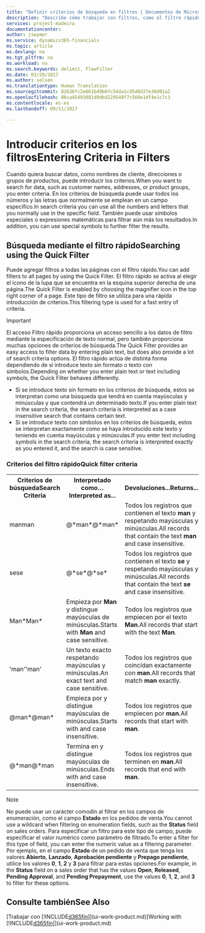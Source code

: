 ```yaml
---
title: "Definir criterios de búsqueda en filtros | Documentos de Microsoft"
description: "Describe cómo trabajar con filtros, como el filtro rápido, para redefinir los resultados que obtiene al buscar datos."
services: project-madeira
documentationcenter: 
author: jswymer
ms.service: dynamics365-financials
ms.topic: article
ms.devlang: na
ms.tgt_pltfrm: na
ms.workload: na
ms.search.keywords: delimit, FlowFilter
ms.date: 03/29/2017
ms.author: solsen
ms.translationtype: Human Translation
ms.sourcegitcommit: 81636fc2e661bd9b07c54da1cd5d0d27e30d01a2
ms.openlocfilehash: 86ca45493081d9dbd229548f7c560e1df4e1c7c3
ms.contentlocale: es-es
ms.lasthandoff: 09/11/2017

---
```

# <a name="entering-criteria-in-filters"></a><span data-ttu-id="12010-103">Introducir criterios en los filtros</span><span class="sxs-lookup"><span data-stu-id="12010-103">Entering Criteria in Filters</span></span>
<span data-ttu-id="12010-104">Cuando quiera buscar datos, como nombres de cliente, direcciones o grupos de productos, puede introducir los criterios.</span><span class="sxs-lookup"><span data-stu-id="12010-104">When you want to search for data, such as customer names, addresses, or product groups, you enter criteria.</span></span> <span data-ttu-id="12010-105">En los criterios de búsqueda puede usar todos los números y las letras que normalmente se emplean en un campo específico.</span><span class="sxs-lookup"><span data-stu-id="12010-105">In search criteria you can use all the numbers and letters that you normally use in the specific field.</span></span> <span data-ttu-id="12010-106">También puede usar símbolos especiales o expresiones matemáticas para filtrar aún más los resultados.</span><span class="sxs-lookup"><span data-stu-id="12010-106">In addition, you can use special symbols to further filter the results.</span></span>

## <a name="searching-using-the-quick-filter"></a><span data-ttu-id="12010-107">Búsqueda mediante el filtro rápido</span><span class="sxs-lookup"><span data-stu-id="12010-107">Searching using the Quick Filter</span></span>
<span data-ttu-id="12010-108">Puede agregar filtros a todas las páginas con el filtro rápido.</span><span class="sxs-lookup"><span data-stu-id="12010-108">You can add filters to all pages by using the Quick Filter.</span></span> <span data-ttu-id="12010-109">El filtro rápido se activa al elegir el icono de la lupa que se encuentra en la esquina superior derecha de una página.</span><span class="sxs-lookup"><span data-stu-id="12010-109">The Quick Filter is enabled by choosing the magnifier icon in the top right corner of a page.</span></span> <span data-ttu-id="12010-110">Este tipo de filtro se utiliza para una rápida introducción de criterios.</span><span class="sxs-lookup"><span data-stu-id="12010-110">This filtering type is used for a fast entry of criteria.</span></span>

> [!IMPORTANT]  
>   <span data-ttu-id="12010-111">El acceso Filtro rápido proporciona un acceso sencillo a los datos de filtro mediante la especificación de texto normal, pero también proporciona muchas opciones de criterios de búsqueda.</span><span class="sxs-lookup"><span data-stu-id="12010-111">The Quick Filter provides an easy access to filter data by entering plain text, but does also provide a lot of search criteria options.</span></span> <span data-ttu-id="12010-112">El filtro rápido actúa de distinta forma dependiendo de si introduce texto sin formato o texto con símbolos.</span><span class="sxs-lookup"><span data-stu-id="12010-112">Depending on whether you enter plain text or text including symbols, the Quick Filter behaves differently.</span></span>  

* <span data-ttu-id="12010-113">Si se introduce texto sin formato en los criterios de búsqueda, estos se interpretan como una búsqueda que tendrá en cuenta mayúsculas y minúsculas y que contendrá un determinado texto.</span><span class="sxs-lookup"><span data-stu-id="12010-113">If you enter plain text in the search criteria, the search criteria is interpreted as a case insensitive search that contains certain text.</span></span>  
* <span data-ttu-id="12010-114">Si se introduce texto con símbolos en los criterios de búsqueda, estos se interpretan exactamente como se haya introducido este texto y teniendo en cuenta mayúsculas y minúsculas.</span><span class="sxs-lookup"><span data-stu-id="12010-114">If you enter text including symbols in the search criteria, the search criteria is interpreted exactly as you entered it, and the search is case sensitive.</span></span>

### <a name="quick-filter-criteria"></a><span data-ttu-id="12010-115">Criterios del filtro rápido</span><span class="sxs-lookup"><span data-stu-id="12010-115">Quick filter criteria</span></span>
<!-- html syntax because symbols conflict with MarkDown syntax -->
<TABLE>
  <TR>
    <TH><span data-ttu-id="12010-116">Criterios de búsqueda</span><span class="sxs-lookup"><span data-stu-id="12010-116">Search Criteria</span></span></TH>
    <TH><span data-ttu-id="12010-117">Interpretado como…</span><span class="sxs-lookup"><span data-stu-id="12010-117">Interpreted as...</span></span></TH>
    <TH><span data-ttu-id="12010-118">Devoluciones...</span><span class="sxs-lookup"><span data-stu-id="12010-118">Returns...</span></span></TH>
  </TR>
  <TR>
    <TD><span data-ttu-id="12010-119">man</span><span class="sxs-lookup"><span data-stu-id="12010-119">man</span></span></TD>
    <TD><span data-ttu-id="12010-120">@&#42;man&#42;</span><span class="sxs-lookup"><span data-stu-id="12010-120">@&#42;man&#42;</span></span></TD>
    <TD><span data-ttu-id="12010-121">Todos los registros que contienen el texto <b>man</b> y respetando mayúsculas y minúsculas.</span><span class="sxs-lookup"><span data-stu-id="12010-121">All records that contain the text <b>man</b> and case insensitive.</span></span></TD>
  </TR>
  <TR>
    <TD><span data-ttu-id="12010-122">se</span><span class="sxs-lookup"><span data-stu-id="12010-122">se</span></span></TD>
    <TD><span data-ttu-id="12010-123">@&#42;se&#42;</span><span class="sxs-lookup"><span data-stu-id="12010-123">@&#42;se&#42;</span></span></TD>
    <TD><span data-ttu-id="12010-124">Todos los registros que contienen el texto <b>se</b> y respetando mayúsculas y minúsculas.</span><span class="sxs-lookup"><span data-stu-id="12010-124">All records that contain the text <b>se</b> and case insensitive.</span></span></TD>
  </TR>
  <TR>
    <TD><span data-ttu-id="12010-125">Man&#42;</span><span class="sxs-lookup"><span data-stu-id="12010-125">Man&#42;</span></span></TD>
    <TD><span data-ttu-id="12010-126">Empieza por <b>Man</b> y distingue mayúsculas de minúsculas.</span><span class="sxs-lookup"><span data-stu-id="12010-126">Starts with <b>Man</b> and case sensitive.</span></span></TD>
    <TD><span data-ttu-id="12010-127">Todos los registros que empiecen por el texto <b>Man</b>.</span><span class="sxs-lookup"><span data-stu-id="12010-127">All records that start with the text <b>Man</b>.</span></span></TD>
  </TR>
  <TR>
    <TD><span data-ttu-id="12010-128">'man'</span><span class="sxs-lookup"><span data-stu-id="12010-128">'man'</span></span></TD>
    <TD><span data-ttu-id="12010-129">Un texto exacto respetando mayúsculas y minúsculas.</span><span class="sxs-lookup"><span data-stu-id="12010-129">An exact text and case sensitive.</span></span></TD>
    <TD><span data-ttu-id="12010-130">Todos los registros que coincidan exactamente con <b>man</b>.</span><span class="sxs-lookup"><span data-stu-id="12010-130">All records that match <b>man</b> exactly.</span></span></TD>
  </TR>
  <TR>
    <TD><span data-ttu-id="12010-131">@man*</span><span class="sxs-lookup"><span data-stu-id="12010-131">@man*</span></span> </TD>
    <TD><span data-ttu-id="12010-132">Empieza por y distingue mayúsculas de minúsculas.</span><span class="sxs-lookup"><span data-stu-id="12010-132">Starts with and case insensitive.</span></span></TD>
    <TD><span data-ttu-id="12010-133">Todos los registros que empiecen por <b>man</b>.</span><span class="sxs-lookup"><span data-stu-id="12010-133">All records that start with <b>man</b>.</span></span></TD>
  </TR>
    <TR>
    <TD><span data-ttu-id="12010-134">@&#42;man</span><span class="sxs-lookup"><span data-stu-id="12010-134">@&#42;man</span></span></TD>
    <TD><span data-ttu-id="12010-135">Termina en y distingue mayúsculas de minúsculas.</span><span class="sxs-lookup"><span data-stu-id="12010-135">Ends with and case insensitive.</span></span></TD>
    <TD><span data-ttu-id="12010-136">Todos los registros que terminen en <b>man</b>.</span><span class="sxs-lookup"><span data-stu-id="12010-136">All records that end with <b>man</b>.</span></span></TD>
  </TR>
</TABLE>

> [!NOTE]  
>   <span data-ttu-id="12010-137">No puede usar un carácter comodín al filtrar en los campos de enumeración, como el campo **Estado** en los pedidos de venta.</span><span class="sxs-lookup"><span data-stu-id="12010-137">You cannot use a wildcard when filtering on enumeration fields, such as the **Status** field on sales orders.</span></span> <span data-ttu-id="12010-138">Para especificar un filtro para este tipo de campo, puede especificar el valor numérico como parámetro de filtrado.</span><span class="sxs-lookup"><span data-stu-id="12010-138">To enter a filter for this type of field, you can enter the numeric value as a filtering parameter.</span></span> <span data-ttu-id="12010-139">Por ejemplo, en el campo **Estado** de un pedido de venta que tenga los valores **Abierto**, **Lanzado**, **Aprobación pendiente** y **Prepago pendiente**, utilice los valores **0**, **1**, **2** y **3** para filtrar para estas opciones.</span><span class="sxs-lookup"><span data-stu-id="12010-139">For example, in the **Status** field on a sales order that has the values **Open**, **Released**, **Pending Approval**, and **Pending Prepayment**, use the values **0**, **1**, **2**, and **3** to filter for these options.</span></span>  

## <a name="see-also"></a><span data-ttu-id="12010-140">Consulte también</span><span class="sxs-lookup"><span data-stu-id="12010-140">See Also</span></span>
<span data-ttu-id="12010-141">[Trabajar con [!INCLUDE[d365fin](includes/d365fin_md.md)]](ui-work-product.md)</span><span class="sxs-lookup"><span data-stu-id="12010-141">[Working with [!INCLUDE[d365fin](includes/d365fin_md.md)]](ui-work-product.md)</span></span>

